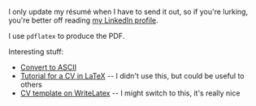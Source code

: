 I only update my résumé when I have to send it out, so if you're lurking, you're
better off reading [my LinkedIn profile](http://www.linkedin.com/in/dennisideler).

I use `pdflatex` to produce the PDF.

Interesting stuff:
- [Convert to ASCII](http://www.tex.ac.uk/cgi-bin/texfaq2html?label=fmtconv+toascii)
- [Tutorial for a CV in LaTeX](http://texblog.org/2012/04/25/writing-a-cv-in-latex/)
  -- I didn't use this, but could be useful to others
- [CV template on WriteLatex](https://www.writelatex.com/examples) -- I might
  switch to this, it's really nice
